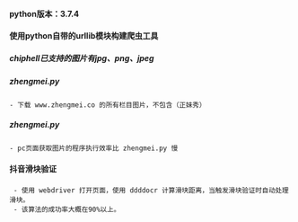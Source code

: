 <!--
 * @Description: In User Settings Edit
 * @Author: your name
 * @Date: 2019-10-19 11:26:20
 * @LastEditTime: 2019-10-19 12:59:35
 * @LastEditors: Please set LastEditors
 -->
#### python版本：3.7.4 
#### 使用python自带的urllib模块构建爬虫工具
##### chiphell已支持的图片有jpg、png、jpeg
##### zhengmei.py 
    - 下载 www.zhengmei.co 的所有栏目图片，不包含（正妹秀）
##### zhengmei.py 
    - pc页面获取图片的程序执行效率比 zhengmei.py 慢

#### 抖音滑块验证
     - 使用 webdriver 打开页面，使用 ddddocr 计算滑块距离，当触发滑块验证时自动处理滑块。
     - 该算法的成功率大概在90%以上。
